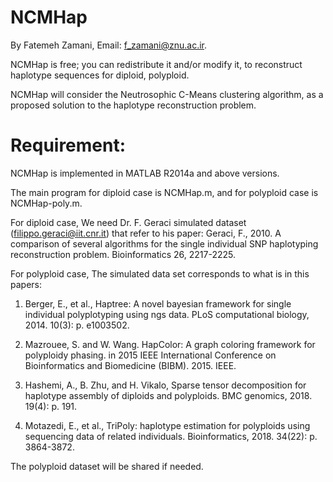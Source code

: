 # NCMHap
By Fatemeh Zamani, Email: f_zamani@znu.ac.ir.

NCMHap is free; you can redistribute it and/or modify it, to reconstruct haplotype sequences for diploid, polyploid.

NCMHap will consider the Neutrosophic C-Means clustering algorithm, as a proposed solution to the haplotype reconstruction problem.

# Requirement:

NCMHap is implemented in MATLAB R2014a and above versions.

The main program for diploid case is NCMHap.m, and for polyploid case is NCMHap-poly.m.

For diploid case, We need Dr. F. Geraci simulated dataset (filippo.geraci@iit.cnr.it) that refer to his paper: Geraci, F., 2010. A comparison of several algorithms for the single individual SNP haplotyping reconstruction problem. Bioinformatics 26, 2217-2225.

For polyploid case, The simulated data set corresponds to what is in this papers:


1. Berger, E., et al., Haptree: A novel bayesian framework for single individual polyplotyping using ngs data. PLoS computational biology, 2014. 10(3): p. e1003502.


2. Mazrouee, S. and W. Wang. HapColor: A graph coloring framework for polyploidy phasing. in 2015 IEEE International Conference on Bioinformatics and Biomedicine (BIBM). 2015. IEEE.


3. Hashemi, A., B. Zhu, and H. Vikalo, Sparse tensor decomposition for haplotype assembly of diploids and polyploids. BMC genomics, 2018. 19(4): p. 191.


4. Motazedi, E., et al., TriPoly: haplotype estimation for polyploids using sequencing data of related individuals. Bioinformatics, 2018. 34(22): p. 3864-3872.


The polyploid dataset will be shared if needed.
